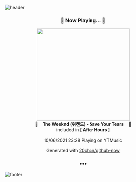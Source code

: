 ![header](https://capsule-render.vercel.app/api?type=wave&height=170&section=header&text=Hi.%20I'm%20SHIFT&fontColor=090707&fontAlignX=45&fontAlignY=65&fontSize=100)

<h3 align="center">🎵 Now Playing... 🎵</h3>
<p align="center">
  <a href="https://music.youtube.com/watch?v=RmYCOm4ehKs">
    <img width="300" src="https://lh3.googleusercontent.com/JDKz3Anlyo49xBhFcFx13QD_Tk4-kqdiYTo15gtkL93nE8biWyZ7o0BPyW6RnXVxcXaJ5DgU5nJ_0NjJ">
  </a>
  <br>
  🎵&nbsp&nbsp&nbsp <b>The Weeknd (위켄드) - Save Your Tears</b> &nbsp&nbsp&nbsp🎵
  <br>
  included in <b>[ After Hours ]</b>
  
  <br />
  <br />
  10/06/2021 23:28 Playing on YTMusic
  <br />
  <br />
  Generated with <a href="https://github.com/20chan/github-now">20chan/github-now</a>
</p>

<h3 align="center">•••</h3>

![footer](https://capsule-render.vercel.app/api?type=wave&height=150&section=footer)
